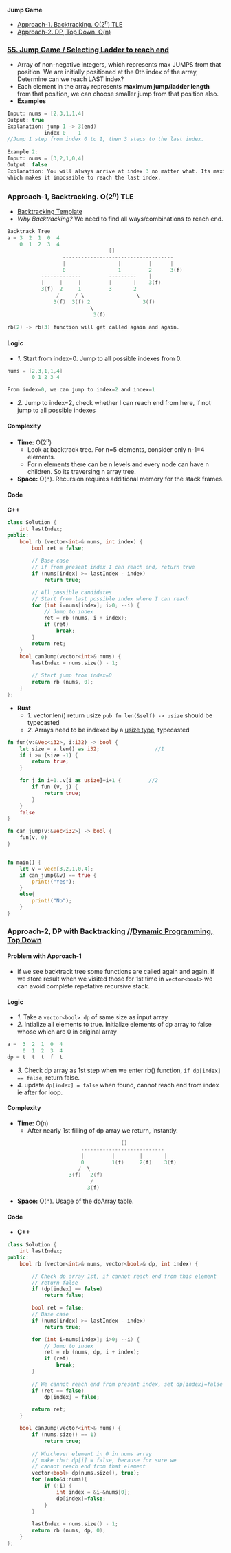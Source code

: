 **Jump Game**
- [Approach-1. Backtracking. O(2<sup>n</sup>) TLE](#a1)
- [Approach-2. DP, Top Down. O(n)](#a2)

### [55. Jump Game / Selecting Ladder to reach end](https://leetcode.com/problems/jump-game/)
- Array of non-negative integers, which represents max JUMPS from that position. We are initially positioned at the 0th index of the array, Determine can we reach LAST index?
- Each element in the array represents **maximum jump/ladder length** from that position, we can choose smaller jump from that position also.
- **Examples**
```c
Input: nums = [2,3,1,1,4]
Output: true
Explanation: jump 1 -> 3(end)  
            index 0    1          
//Jump 1 step from index 0 to 1, then 3 steps to the last index.
  
Example 2:
Input: nums = [3,2,1,0,4]
Output: false
Explanation: You will always arrive at index 3 no matter what. Its maximum jump length is 0, 
which makes it impossible to reach the last index.
```

<a name=a1></a>
### Approach-1, Backtracking. O(2<sup>n</sup>) TLE
- [Backtracking Template](/DS_Questions/Algorithms)
- _Why Backtracking?_ We need to find all ways/combinations to reach end.
```c
Backtrack Tree
a = 3  2  1  0  4
    0  1  2  3  4
                                 []
                  ------------------------------------         
                  |                 |         |      |
                  0                 1         2      3(f)
           -------------         ---------    |
           |     |     |         |       |    3(f)
           3(f)  2     1         3       2
                /     / \                 \
               3(f)  3(f) 2                 3(f)
                           \
                            3(f)
                            
rb(2) -> rb(3) function will get called again and again.
```
#### Logic
- _1._ Start from index=0. Jump to all possible indexes from 0.
```c
nums = [2,3,1,1,4]
        0 1 2 3 4

From index=0, we can jump to index=2 and index=1
```
- _2._ Jump to index=2, check whether I can reach end from here, if not jump to all possible indexes
#### Complexity
- **Time:** O(2<sup>n</sup>)
  - Look at backtrack tree. For n=5 elements, consider only n-1=4 elements.
  - For n elements there can be n levels and every node can have n children. So its traversing n array tree.
- **Space:** O(n). Recursion requires additional memory for the stack frames.

#### Code
**C++**
```cpp
class Solution {
    int lastIndex;
public:
    bool rb (vector<int>& nums, int index) {
        bool ret = false;
        
        // Base case
        // if from present index I can reach end, return true
        if (nums[index] >= lastIndex - index)
            return true;

        // All possible candidates
        // Start from last possible index where I can reach
        for (int i=nums[index]; i>0; --i) {
            // Jump to index
            ret = rb (nums, i + index);
            if (ret)
                break;
        }
        return ret;
    }
    bool canJump(vector<int>& nums) {
        lastIndex = nums.size() - 1;
        
        // Start jump from index=0
        return rb (nums, 0);
    }
};
```
- **Rust**
  - _1._ vector.len() return usize `pub fn len(&self) -> usize` should be typecasted
  - _2._ Arrays need to be indexed by a [usize type](/Languages/Programming_Languages/Rust/Data_Types), typecasted
```rs
fn fun(v:&Vec<i32>, i:i32) -> bool {
    let size = v.len() as i32;                  //1
    if i >= (size -1) {
        return true;
    }

    for j in i+1..v[i as usize]+i+1 {         //2
        if fun (v, j) {
            return true;
        }
    }
    false
}

fn can_jump(v:&Vec<i32>) -> bool {
    fun(v, 0)
}


fn main() {
    let v = vec![3,2,1,0,4];
    if can_jump(&v) == true {
        print!("Yes");
    }
    else{
        print!("No");
    }
}
```

<a name=a2></a>
### Approach-2, DP with Backtracking         //[Dynamic Programming, Top Down](/DS_Questions/Algorithms)
#### Problem with Approach-1
- if we see backtrack tree some functions are called again and again. if we store result when we visited those for 1st time in `vector<bool>` we can avoid complete repetative recursive stack.
#### Logic
- _1._ Take a `vector<bool> dp` of same size as input array
- _2._ Intialize all elements to true. Initialize elements of dp array to false whose which are 0 in original array
```c
a =  3  2  1  0  4
     0  1  2  3  4
dp = t  t  t  f  t
```
- _3._ Check dp array as 1st step when we enter rb() function, `if dp[index] == false`, return false.
- _4._ update `dp[index] = false` when found, cannot reach end from index ie after for loop.
#### Complexity
- **Time:** O(n) 
  - After nearly 1st filling of dp array we return, instantly.
```c
                                     []
                        ---------------------------
                        |         |        |       |
                        0         1(f)     2(f)    3(f)
                       /  \
                    3(f)   2(f)
                           /
                          3(f) 

```
- **Space:** O(n). Usage of the dpArray table.
#### Code
- **C++**
```c++
class Solution {
    int lastIndex;
public:
    bool rb (vector<int>& nums, vector<bool>& dp, int index) {

        // Check dp array 1st, if cannot reach end from this element
        // return false
        if (dp[index] == false)
            return false;

        bool ret = false;
        // Base case
        if (nums[index] >= lastIndex - index)
            return true;

        for (int i=nums[index]; i>0; --i) {
            // Jump to index
            ret = rb (nums, dp, i + index);
            if (ret)
                break;
        }
        
        // We cannot reach end from present index, set dp[index]=false
        if (ret == false)
            dp[index] = false;

        return ret;
    }

    bool canJump(vector<int>& nums) {
        if (nums.size() == 1)
            return true;
            
        // Whichever element in 0 in nums array
        // make that dp[i] = false, because for sure we 
        // cannot reach end from that element
        vector<bool> dp(nums.size(), true);
        for (auto&i:nums){
            if (!i) {
                int index = &i-&nums[0];
                dp[index]=false;
            }
        }
        
        lastIndex = nums.size() - 1;
        return rb (nums, dp, 0);
    }
};
```
